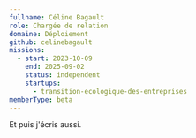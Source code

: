 ```yaml
---
fullname: Céline Bagault
role: Chargée de relation
domaine: Déploiement
github: celinebagault
missions:
  - start: 2023-10-09
    end: 2025-09-02
    status: independent
    startups:
      - transition-ecologique-des-entreprises
memberType: beta
---
```

Et puis j'écris aussi.